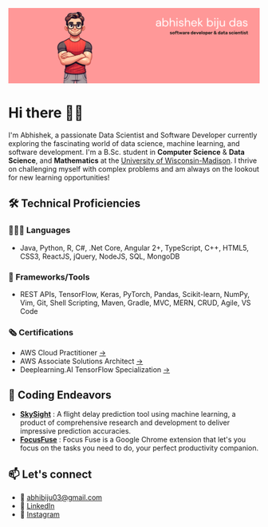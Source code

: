 ![](https://github.com/abhishekbiju/abhishekbiju/blob/main/githubReadmeBanner.png)
# Hi there 👋🏻

I'm Abhishek, a passionate Data Scientist and Software Developer currently exploring the fascinating world of data science, machine learning, and software development. I'm a B.Sc. student in **Computer Science** & **Data Science**, and **Mathematics** at the [University of Wisconsin-Madison](https://www.wisc.edu/). I thrive on challenging myself with complex problems and am always on the lookout for new learning opportunities!

## 🛠️ Technical Proficiencies
### 🧑🏻‍💻 Languages
- Java, Python, R, C#, .Net Core, Angular 2+, TypeScript, C++, HTML5, CSS3, ReactJS, jQuery, NodeJS, SQL, MongoDB
### 🔦 Frameworks/Tools 
- REST APIs, TensorFlow, Keras, PyTorch, Pandas, Scikit-learn, NumPy, Vim, Git, Shell Scripting, Maven, Gradle, MVC, MERN, CRUD, Agile, VS Code
### 🗞️ Certifications 
- AWS Cloud Practitioner [->](https://www.credly.com/earner/earned/badge/0d70b8ea-aea1-40c9-a2e3-7595642acb65)
- AWS Associate Solutions Architect [->](https://www.credly.com/badges/9126524a-7406-470f-a0d7-2aa568278415/linked_in_profile)
- Deeplearning.AI TensorFlow Specialization [->](https://www.coursera.org/account/accomplishments/specialization/certificate/7KJUD49E3XPJ)

## 🚀 Coding Endeavors
- [**SkySight**](https://github.com/abhishekbiju/flight-delay-predictions-using-ML/tree/main) : A flight delay prediction tool using machine learning, a product of comprehensive research and development to deliver impressive prediction accuracies.
- [**FocusFuse**](https://github.com/abhishekbiju/focusfuse-chrome-extension) : Focus Fuse is a Google Chrome extension that let's you focus on the tasks you need to do, your perfect productivity companion.

## 📫 Let's connect
- 📧 abhibiju03@gmail.com
- 🔗 [LinkedIn](https://www.linkedin.com/in/abhishek-biju-das-a112b718b/)
- 📱 [Instagram](https://www.instagram.com/abhiii.b)

